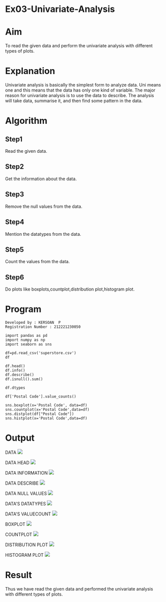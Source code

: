 # Ex03-Univariate-Analysis

# Aim
To read the given data and perform the univariate analysis with different types of plots.
 
# Explanation
Univariate analysis is basically the simplest form to analyze data. Uni means one and this means that the data has only one kind of variable. The major reason for univariate analysis is to use the data to describe. The analysis will take data, summarise it, and then find some pattern in the data.
    
# Algorithm

## Step1
Read the given data.
    
## Step2
Get the information about the data.
    
## Step3
Remove the null values from the data.

## Step4
Mention the datatypes from the data.
    
## Step5
Count the values from the data.
    
## Step6
Do plots like boxplots,countplot,distribution plot,histogram plot.
    
# Program
```
Developed by : KERSOAN  P
Registration Number : 212221230050
```
```
import pandas as pd
import numpy as np
import seaborn as sns

df=pd.read_csv('superstore.csv')
df

df.head()
df.info()
df.describe()
df.isnull().sum()

df.dtypes

df['Postal Code'].value_counts()

sns.boxplot(x='Postal Code', data=df)
sns.countplot(x='Postal Code',data=df)
sns.distplot(df["Postal Code"])
sns.histplot(x='Postal Code',data=df)
```

# Output

DATA
![](./1.png)
 
DATA HEAD
![](./2.png)

DATA INFORMATION
![](./3.png)

DATA DESCRIBE
![](./4.png)

DATA NULL VALUES
![](./5.png)

DATA'S DATATYPES
![](./6.png)

DATA'S VALUECOUNT
![](./7.png)

BOXPLOT
![](./8.png)

COUNTPLOT
![](./9.png)

DISTRIBUTION PLOT
![](./10.png)

HISTOGRAM PLOT
![](./11.png)

# Result
Thus we have read the given data and performed the univariate analysis with different types of plots.
